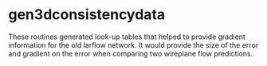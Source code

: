 # gen3dconsistencydata

These routines generated look-up tables that helped to provide gradient
information for the old larflow network. It would provide
the size of the error and gradient on the error when comparing two wireplane flow predictions.